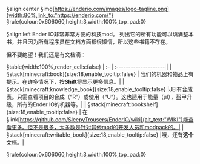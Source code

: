 §align:center
§img[https://enderio.com/images/logo-tagline.png]{width:80%,link_to:"https://enderio.com/"} 
§rule{colour:0x606060,height:3,width:100%,top_pad:0}

§align:left
Ender IO非常非常方便的科技mod。 列出它的所有功能可以填满整本书，并且因为所有程序员在文档方面都很懒惰，所以这些书籍不存在。

但不要绝望！我们还是有文档滴：

§table{width:100%,render_cells:false}
| :- | :-------------------- |
| §stack[minecraft:book]{size:18,enable_tooltip:false} | 我们的机器和物品上有提示。在许多情况下，按**Shift**将显示更多信息。|
| §stack[minecraft:knowledge_book]{size:18,enable_tooltip:false} |JEI有合成表。只需查看项目的合成（“R”）或使用（“U”）。这也适用于能量（μI），盔甲升级，所有的Ender IO的机器等。|
| §stack[minecraft:bookshelf]{size:18,enable_tooltip:false} | 在§link[https://github.com/SleepyTrousers/EnderIO/wiki]{alt_text:"WIKI"}能查看更多。但不是很多，大多数是针对其他mod的开发人员和modpack的。|
| §stack[minecraft:writable_book]{size:18,enable_tooltip:false} |哦，还有**这个**文档。|

§rule{colour:0x606060,height:3,width:100%,top_pad:0}
